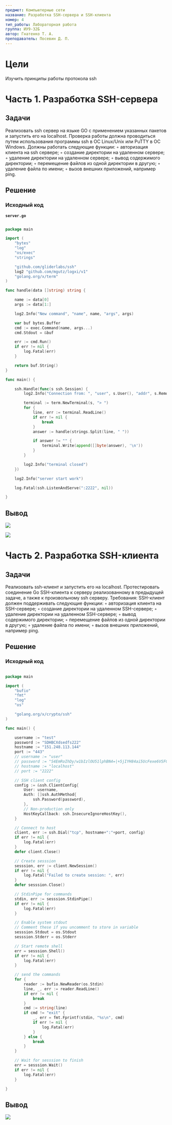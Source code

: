 ```yaml
---
предмет: Компьютерные сети
название: Разработка SSH-сервера и SSH-клиента
номер: 4
тип_работы: Лабораторная работа
группа: ИУ9-32Б
автор: Гнатенко Т. А.
преподаватель: Посевин Д. П.
---
```


# Цели

Изучить принципы работы протокола ssh

# Часть 1. Разработка SSH-сервера

## Задачи

Реализовать ssh сервер на языке GO с применением указанных пакетов и
запустить его на localhost. Проверка работы должна проводиться путем использования
программы ssh в ОС Linux/Unix или PuTTY в ОС Windows. Должны работать следующие
функции:
◦ авторизация клиента на ssh сервере;
◦ создание директории на удаленном сервере;
◦ удаление директории на удаленном сервере;
◦ вывод содержимого директории;
◦ перемещение файлов из одной директории в другую;
◦ удаление файла по имени;
◦ вызов внешних приложений, например ping.

## Решение

### Исходный код

**`server.go`**

```go

package main

import (
	"bytes"
	"log"
	"os/exec"
	"strings"

	"github.com/gliderlabs/ssh"
	log2 "github.com/mgutz/logxi/v1"
	"golang.org/x/term"
)

func handle(data []string) string {

	name := data[0]
	args := data[1:]

	log2.Info("New command", "name", name, "args", args)

	var buf bytes.Buffer
	cmd := exec.Command(name, args...)
	cmd.Stdout = &buf

	err := cmd.Run()
	if err != nil {
		log.Fatal(err)
	}

	return buf.String()
}

func main() {

	ssh.Handle(func(s ssh.Session) {
		log2.Info("Connection from: ", "user", s.User(), "addr", s.RemoteAddr())

		terminal := term.NewTerminal(s, "> ")
		for {
			line, err := terminal.ReadLine()
			if err != nil {
				break
			}
			answer := handle(strings.Split(line, " "))

			if answer != "" {
				terminal.Write(append([]byte(answer), '\n'))
			}
		}

		log2.Info("terminal closed")
	})

	log2.Info("server start work")

	log.Fatal(ssh.ListenAndServe(":2222", nil))

}

```

## Вывод

![](pic/Screenshot%20from%202022-10-04%2016-37-03.png)

![](pic/Screenshot%20from%202022-10-04%2016-35-25.png)

# Часть 2. Разработка SSH-клиента

## Задачи

Реализовать ssh-клиент и запустить его на localhost.
Протестировать соединение Go SSH-клиента к серверу реализованному в
предыдущей задаче, а также к произвольному ssh серверу.
Требования: SSH-клиент должен поддерживать следующие функции:
◦ авторизация клиента на SSH-сервере;
◦ создание директории на удаленном SSH-сервере;
◦ удаление директории на удаленном SSH-сервере;
◦ вывод содержимого директории;
◦ перемещение файлов из одной директории в другую;
◦ удаление файла по имени;
◦ вызов внешних приложений, например ping.

## Решение

### Исходный код

```go

package main

import (
	"bufio"
	"fmt"
	"log"
	"os"

	"golang.org/x/crypto/ssh"
)

func main() {

	username := "test"
	password := "SDHBCXdsedfs222"
	hostname := "151.248.113.144"
	port := "443"
	// username := "user"
	// password := "S4EmRoIhDy/w1bIzlOU51lphBN4=|+5jIYH84ai5UcFexe6VSFCaMQV0= ssh-rsa AAAAB3NzaC1yc2EAAAADAQABAAABAQC10H6D+szTfU4FZvGlzUNYRYfrSNGPfOSHP92zcmiex7y5rQmx3FQoVDer3ClwgsesAW9VUKMI2Nmweo7NRUXV6uZ/0M5lr7VQtJ1MgopcXQQdY5S5MQiIo10rWFN5YyRwNIw48g7/AZZXDheGiyykhMM+BODgpB7ivqlPZlcOmMGgu3ULIUbaAxTDeIsE0jbtAKkoYEMDFGRS0txFM0uj2T5HwVV7jLqcjxCjSf7E5UPRAqQeOoztqRGszKAzdGVV4lWbDpNxg2cuIXcrEX2lFs9wQlDGWdrofj6J/zmIx3kcvBGrxGwO0lZQLDu2EQguam6iXI9wjQDHOW3Y5Lml"
	// hostname := "localhost"
	// port := "2222"

	// SSH client config
	config := &ssh.ClientConfig{
		User: username,
		Auth: []ssh.AuthMethod{
			ssh.Password(password),
		},
		// Non-production only
		HostKeyCallback: ssh.InsecureIgnoreHostKey(),
	}

	// Connect to host
	client, err := ssh.Dial("tcp", hostname+":"+port, config)
	if err != nil {
		log.Fatal(err)
	}
	defer client.Close()

	// Create sesssion
	sesssion, err := client.NewSession()
	if err != nil {
		log.Fatal("Failed to create session: ", err)
	}
	defer sesssion.Close()

	// StdinPipe for commands
	stdin, err := sesssion.StdinPipe()
	if err != nil {
		log.Fatal(err)
	}

	// Enable system stdout
	// Comment these if you uncomment to store in variable
	sesssion.Stdout = os.Stdout
	sesssion.Stderr = os.Stderr

	// Start remote shell
	err = sesssion.Shell()
	if err != nil {
		log.Fatal(err)
	}

	// send the commands
	for {
		reader := bufio.NewReader(os.Stdin)
		line, _, err := reader.ReadLine()
		if err != nil {
			break
		}
		cmd := string(line)
		if cmd != "exit" {
			_, err = fmt.Fprintf(stdin, "%s\n", cmd)
			if err != nil {
				log.Fatal(err)
			}
		} else {
			break
		}
	}

	// Wait for sesssion to finish
	err = sesssion.Wait()
	if err != nil {
		log.Fatal(err)
	}

}

```

## Вывод

![](pic/Screenshot%20from%202022-10-04%2019-37-53.png)


